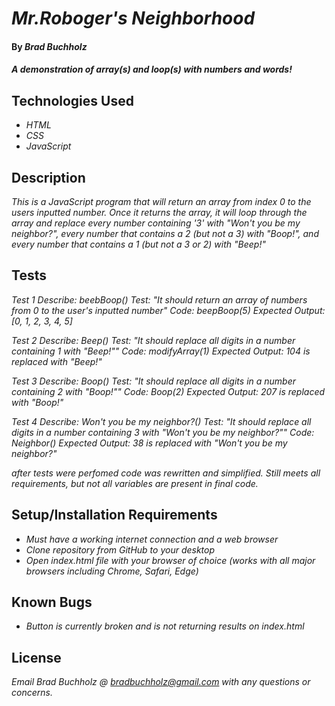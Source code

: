# _Mr.Roboger's Neighborhood_

#### By _**Brad Buchholz**_

#### _A demonstration of array(s) and loop(s) with numbers and words!_
## Technologies Used

* _HTML_
* _CSS_
* _JavaScript_

## Description

_This is a JavaScript program that will return an array from index 0 to the users inputted number. Once it returns the array, it will loop through the array and replace every number containing '3' with "Won't you be my neighbor?", every number that contains a 2 (but not a 3) with "Boop!", and every number that contains a 1 (but not a 3 or 2) with "Beep!"_

## Tests

_Test 1_
_Describe: beebBoop()_
_Test: "It should return an array of numbers from 0 to the user's inputted number"_
_Code: beepBoop(5)_
_Expected Output: [0, 1, 2, 3, 4, 5]_

_Test 2_
_Describe: Beep()_
_Test: "It should replace all digits in a number containing 1 with "Beep!""_
_Code: modifyArray(1)_
_Expected Output: 104 is replaced with "Beep!"_

_Test 3_
_Describe: Boop()_
_Test: "It should replace all digits in a number containing 2 with "Boop!""_
_Code: Boop(2)_
_Expected Output: 207 is replaced with "Boop!"_

_Test 4_
_Describe: Won't you be my neighbor?()_
_Test: "It should replace all digits in a number containing 3 with "Won't you be my neighbor?""_
_Code: Neighbor()_
_Expected Output: 38 is replaced with "Won't you be my neighbor?"_

_after tests were perfomed code was rewritten and simplified. Still meets all requirements, but not all variables are present in final code._

## Setup/Installation Requirements

* _Must have a working internet connection and a web browser_
* _Clone repository from GitHub to your desktop_
* _Open index.html file with your browser of choice (works with all major browsers including Chrome, Safari, Edge)_

## Known Bugs

* _Button is currently broken and is not returning results on index.html_

## License

_Email Brad Buchholz @ bradbuchholz@gmail.com with any questions or concerns._